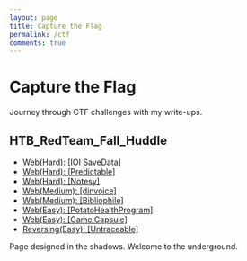 ```yaml
---
layout: page
title: Capture the Flag
permalink: /ctf
comments: true
---
```

<link rel="stylesheet" type="text/css" href="/assets/css/ctf-style.css">

<div class="header">
  <h1>Capture the Flag</h1>
  <p>Journey through CTF challenges with my write-ups.</p>
</div>

<div class="ctf-links">
  <h2>HTB_RedTeam_Fall_Huddle</h2>
  <ul>
    <li><a href="/ctf/web/ioi-savedata">Web(Hard): [IOI SaveData]</a></li>
    <li><a href="/ctf/web/predictable">Web(Hard): [Predictable]</a></li>
    <li><a href="/ctf/web/notesy">Web(Hard): [Notesy]</a></li>
    <li><a href="/ctf/web/dinvoice">Web(Medium): [dinvoice]</a></li>
    <li><a href="/ctf/web/bibliophile">Web(Medium): [Bibliophile]</a></li>
    <li><a href="/ctf/web/PotatoHealthProgram">Web(Easy): [PotatoHealthProgram]</a></li>
    <li><a href="/ctf/web/game-capsule">Web(Easy): [Game Capsule]</a></li>
    <li><a href="/ctf/reversing/untraceable">Reversing(Easy): [Untraceable]</a></li>
  </ul>
</div>

<div class="footer">
  <p>Page designed in the shadows. Welcome to the underground.</p>
</div>

